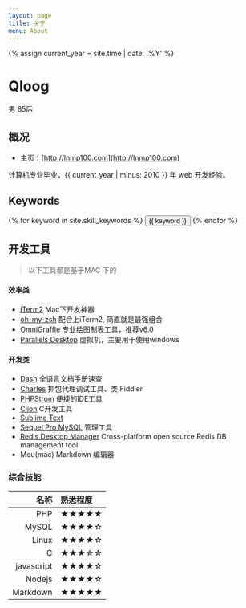 ```yaml
---
layout: page
title: 关于
menu: About
---
```

{% assign current_year = site.time | date: '%Y' %}

Qloog
===
男 85后

## 概况

- 主页：[http://lnmp100.com](http://lnmp100.com)

计算机专业毕业，{{ current_year | minus: 2010 }} 年 web 开发经验。

## Keywords
<div class="btn-inline">
{% for keyword in site.skill_keywords %} <button class="btn btn-outline" type="button">{{ keyword }}</button> {% endfor %}
</div>

## 开发工具

> 以下工具都是基于MAC 下的

#### 效率类

 * [iTerm2](https://www.iterm2.com/) Mac下开发神器
 * [oh-my-zsh](http://ohmyz.sh/)	配合上iTerm2, 简直就是最强组合
 * [OmniGraffle](http://www.omnigroup.com/omnigraffle) 专业绘图制表工具，推荐v6.0
 * [Parallels Desktop](http://www.parallels.com/products/desktop/) 虚拟机，主要用于使用windows

#### 开发类

 * [Dash](http://kapeli.com/dash) 全语言文档手册速查
 * [Charles](http://www.charlesproxy.com/)	抓包代理调试工具、类 Fiddler
 * [PHPStrom](https://www.jetbrains.com/phpstorm/)  便捷的IDE工具
 * [Clion](https://www.jetbrains.com/clion)  C开发工具
 * [Sublime Text](http://www.sublimetext.com/)
 * [Sequel Pro MySQL](http://www.sequelpro.com/) 管理工具
 * [Redis Desktop Manager](http://redisdesktop.com/) Cross-platform open source Redis DB management tool
 * Mou(mac)  Markdown 编辑器


### 综合技能

| 名称 | 熟悉程度
|--:|:--|
| PHP | ★★★★★ |
| MySQL | ★★★★☆ |
| Linux | ★★★★☆ |
| C | ★★★☆☆ |
| javascript | ★★★★☆ |
| Nodejs | ★★★★☆ |
| Markdown | ★★★★★ |





